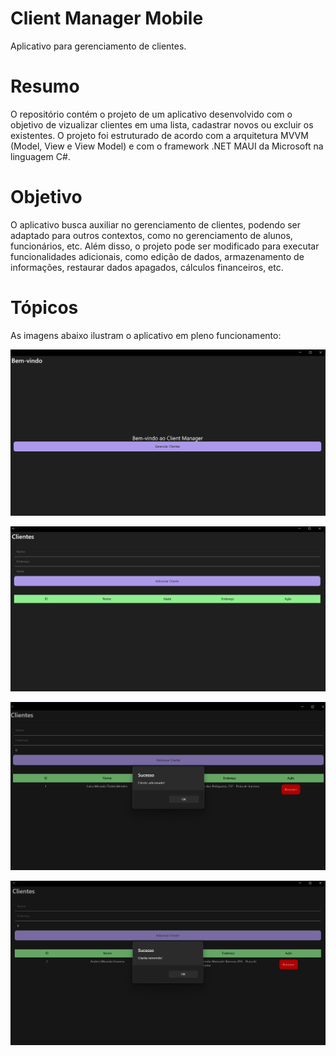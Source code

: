 <h1>Client Manager Mobile</h1>

<p>Aplicativo para gerenciamento de clientes.</p>

<h1>Resumo</h1>
O repositório contém o projeto de um aplicativo desenvolvido com o objetivo de vizualizar clientes em uma lista, cadastrar novos ou excluir os existentes. O projeto foi estruturado de acordo com a arquitetura MVVM (Model, View e View Model) e com o framework .NET MAUI da Microsoft na linguagem C#. 

<h1>Objetivo</h1>
O aplicativo busca auxiliar no gerenciamento de clientes, podendo ser adaptado para outros contextos, como no gerenciamento de alunos, funcionários, etc. Além disso, o projeto pode ser modificado para executar funcionalidades adicionais, como edição de dados, armazenamento de informações, restaurar dados apagados, cálculos financeiros, etc.   

<h1>Tópicos</h1>
As imagens abaixo ilustram o aplicativo em pleno funcionamento:<br/>



![Tela de cadastro dos clientes](https://github.com/mirluisa/ClientManagerMobile/blob/main/Screenshots/Captura%20de%20Tela%20(1).png)  


![Tela de cadastro dos clientes](https://github.com/mirluisa/ClientManagerMobile/blob/main/Screenshots/Captura%20de%20Tela%20(2).png)  


![Retorno sobre a ação de adicionar cliente](https://github.com/mirluisa/ClientManagerMobile/blob/main/Screenshots/Captura%20de%20Tela%20(3).png)  


![Retorno sobre a ação de deletar cliente](https://github.com/mirluisa/ClientManagerMobile/blob/main/Screenshots/Captura%20de%20Tela%20(4).png)  





